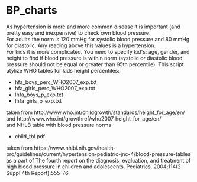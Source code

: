 # BP_charts

As hypertension is more and more common disease it is important (and pretty easy and inexpensive) to check own blood pressure.</br>
For adults the norm is 120 mmHg for systolic blood pressure and 80 mmHg for diastolic. Any reading above this values is a hypertension.</br>
For kids it is more complicated. You need to specify kid's: age, gender, and height to find if blood pressure is within norm (systolic or diastolic blood pressure should not be equal or greater than 95th percentile).
This script utylize WHO tables for kids height percentiles:
<ul>
<li>hfa_boys_perc_WHO2007_exp.txt</li>
<li>hfa_girls_perc_WHO2007_exp.txt</li>
<li>lhfa_boys_p_exp.txt</li>
<li>lhfa_girls_p_exp.txt</li>
</ul>
taken from http://www.who.int/childgrowth/standards/height_for_age/en/ and http://www.who.int/growthref/who2007_height_for_age/en/
<br>
and NHLB table with blood pressure norms 
<ul>
<li>child_tbl.pdf</li>
</ul>
taken from https://www.nhlbi.nih.gov/health-pro/guidelines/current/hypertension-pediatric-jnc-4/blood-pressure-tables as a part of The fourth report on the diagnosis, evaluation, and treatment of high blood pressure in children and adolescents. Pediatrics. 2004;114(2 Suppl 4th Report):555-76.
